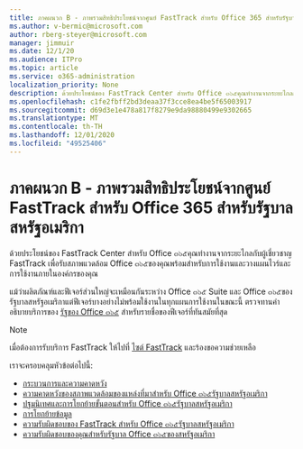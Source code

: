 ```yaml
---
title: ภาคผนวก B - ภาพรวมสิทธิประโยชน์จากศูนย์ FastTrack สำหรับ Office 365 สำหรับรัฐบาลสหรัฐอเมริกา
ms.author: v-bermic@microsoft.com
author: rberg-steyer@microsoft.com
manager: jimmuir
ms.date: 12/1/20
ms.audience: ITPro
ms.topic: article
ms.service: o365-administration
localization_priority: None
description: ด้วยประโยชน์ของ FastTrack Center สำหรับ Office ๓๖๕คุณทำงานจากระยะไกลกับผู้เชี่ยวชาญ FastTrack เพื่อรับสภาพแวดล้อม Office ๓๖๕ของคุณพร้อมสำหรับการใช้งานและวางแผนไวร์และการใช้งานภายในองค์กรของคุณ
ms.openlocfilehash: c1fe2fbff2bd3deaa37f3cce8ea4be5f65003917
ms.sourcegitcommit: d69d3e1e478a817f8279e9da98880499e9302665
ms.translationtype: MT
ms.contentlocale: th-TH
ms.lasthandoff: 12/01/2020
ms.locfileid: "49525406"
---
```

# <a name="appendix-b---fasttrack-center-benefit-overview-for-office-365-us-government"></a>ภาคผนวก B - ภาพรวมสิทธิประโยชน์จากศูนย์ FastTrack สำหรับ Office 365 สำหรับรัฐบาลสหรัฐอเมริกา

ด้วยประโยชน์ของ FastTrack Center สำหรับ Office ๓๖๕คุณทำงานจากระยะไกลกับผู้เชี่ยวชาญ FastTrack เพื่อรับสภาพแวดล้อม Office ๓๖๕ของคุณพร้อมสำหรับการใช้งานและวางแผนไวร์และการใช้งานภายในองค์กรของคุณ 
  
แม้ว่าผลิตภัณฑ์และฟีเจอร์ส่วนใหญ่จะเหมือนกันระหว่าง Office ๓๖๕ Suite และ Office ๓๖๕ของรัฐบาลสหรัฐอเมริกาแต่ฟีเจอร์บางอย่างไม่พร้อมใช้งานในทุกแผนการใช้งานในขณะนี้ ตรวจทานคำอธิบายบริการของ [รัฐของ Office ๓๖๕](https://aka.ms/aboutgovcloud) สำหรับรายชื่อของฟีเจอร์ที่ทันสมัยที่สุด

> [!NOTE]
> เมื่อต้องการรับบริการ FastTrack ให้ไปที่ [ไซต์ FastTrack](https://go.microsoft.com/fwlink/?linkid=780698) และร้องขอความช่วยเหลือ  

เราจะครอบคลุมหัวข้อต่อไปนี้:
- [กระบวนการและความคาดหวัง](process-and-expectations.md) 
- [ความคาดหวังของสภาพแวดล้อมของแหล่งที่มาสำหรับ Office ๓๖๕รัฐบาลสหรัฐอเมริกา](US-Gov-appendix-source-environment-expectations.md)   
- [ปฐมนิเทศและการโยกย้ายขั้นตอนสำหรับ Office ๓๖๕รัฐบาลสหรัฐอเมริกา](US-Gov-appendix-onboarding-and-migration.md)
- [การโยกย้ายข้อมูล](data-migration.md)    
- [ความรับผิดชอบของ FastTrack สำหรับ Office ๓๖๕รัฐบาลสหรัฐอเมริกา](US-Gov-appendix-fasttrack-responsibilities.md)   
- [ความรับผิดชอบของคุณสำหรับรัฐบาล Office ๓๖๕ของสหรัฐอเมริกา](US-Gov-appendix-your-responsibilities.md)    

